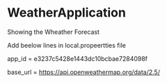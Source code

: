 # WeatherApplication
Showing the Wheather Forecast

Add beelow lines in local.propeertties file

app_id   = e3237c5428e1443dc10bcbae7284098f

base_url = https://api.openweathermap.org/data/2.5/
